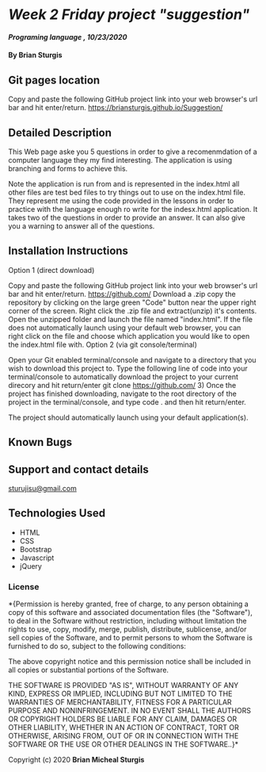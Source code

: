 # _Week 2 Friday project "suggestion"_

#### _Programing language , 10/23/2020_

#### By **Brian Sturgis**

## Git pages location
Copy and paste the following GitHub project link into your web browser's url bar and hit enter/return.  https://briansturgis.github.io/Suggestion/

## Detailed Description

This Web page aske you 5 questions in order to give a recomenmdation of a computer language they my find interesting.  The application is using branching and forms to achieve this.

Note the application is run from and is represented in the index.html all other files are test bed files to try things out to use on the index.html file.  They represent me using the code provided in the lessons in order to practice with the language enough ro write for the indesx.html application.  It takes two of the questions in order to provide an answer.  It can also give you a warning to answer all of the questions.

## Installation Instructions
Option 1 (direct download)

Copy and paste the following GitHub project link into your web browser's url bar and hit enter/return. https://github.com/
Download a .zip copy the repository by clicking on the large green "Code" button near the upper right corner of the screen.
Right click the .zip file and extract(unzip) it's contents.
Open the unzipped folder and launch the file named "index.html". If the file does not automatically launch using your default web browser, you can right click on the file and choose which application you would like to open the index.html file with.
Option 2 (via git console/terminal)

Open your Git enabled terminal/console and navigate to a directory that you wish to download this project to.
Type the following line of code into your terminal/console to automatically download the project to your current direcory and hit return/enter
git clone https://github.com/ 3) Once the project has finished downloading, navigate to the root directory of the project in the terminal/console, and type code . and then hit return/enter.

The project should automatically launch using your default application(s).

## Known Bugs


## Support and contact details
sturujisu@gmail.com


## Technologies Used
* HTML
* CSS
* Bootstrap
* Javascript
* jQuery


### License

*{Permission is hereby granted, free of charge, to any person obtaining a copy of this software and associated documentation files (the "Software"), to deal in the Software without restriction, including without limitation the rights to use, copy, modify, merge, publish, distribute, sublicense, and/or sell copies of the Software, and to permit persons to whom the Software is furnished to do so, subject to the following conditions:

The above copyright notice and this permission notice shall be included in all copies or substantial portions of the Software.

THE SOFTWARE IS PROVIDED "AS IS", WITHOUT WARRANTY OF ANY KIND, EXPRESS OR IMPLIED, INCLUDING BUT NOT LIMITED TO THE WARRANTIES OF MERCHANTABILITY, FITNESS FOR A PARTICULAR PURPOSE AND NONINFRINGEMENT. IN NO EVENT SHALL THE AUTHORS OR COPYRIGHT HOLDERS BE LIABLE FOR ANY CLAIM, DAMAGES OR OTHER LIABILITY, WHETHER IN AN ACTION OF CONTRACT, TORT OR OTHERWISE, ARISING FROM, OUT OF OR IN CONNECTION WITH THE SOFTWARE OR THE USE OR OTHER DEALINGS IN THE SOFTWARE..}*



Copyright (c) 2020 **Brian Micheal Sturgis**
